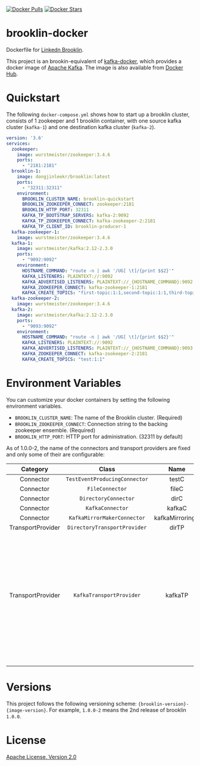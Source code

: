 [![Docker Pulls](https://img.shields.io/docker/pulls/dongjinleekr/brooklin.svg)](https://hub.docker.com/r/dongjinleekr/brooklin)
[![Docker Stars](https://img.shields.io/docker/stars/dongjinleekr/brooklin.svg)](https://hub.docker.com/r/dongjinleekr/brooklin)

brooklin-docker
=====

Dockerfile for [Linkedn Brooklin](https://github.com/linkedin/brooklin).

This project is an brookin-equivalent of [kafka-docker](https://github.com/wurstmeister/kafka-docker), which provides a docker image of [Apache Kafka](https://kafka.apache.org/). The image is also available from [Docker Hub](https://hub.docker.com/r/dongjinleekr/brooklin).

# Quickstart

The following `docker-compose.yml` shows how to start up a brooklin cluster, consists of 1 zookeeper and 1 brooklin container, with one source kafka cluster (`kafka-1`) and one destination kafka cluster (`kafka-2`).

```yml
version: '3.6'
services:
  zookeeper:
    image: wurstmeister/zookeeper:3.4.6
    ports:
      - "2181:2181"
  brooklin-1:
    image: dongjinleekr/brooklin:latest
    ports:
      - "32311:32311"
    environment:
      BROOKLIN_CLUSTER_NAME: brooklin-quickstart
      BROOKLIN_ZOOKEEPER_CONNECT: zookeeper:2181
      BROOKLIN_HTTP_PORT: 32311
      KAFKA_TP_BOOTSTRAP_SERVERS: kafka-2:9092
      KAFKA_TP_ZOOKEEPER_CONNECT: kafka-zookeeper-2:2181
      KAFKA_TP_CLIENT_ID: brooklin-producer-1
  kafka-zookeeper-1:
    image: wurstmeister/zookeeper:3.4.6
  kafka-1:
    image: wurstmeister/kafka:2.12-2.3.0
    ports:
      - "9092:9092"
    environment:
      HOSTNAME_COMMAND: "route -n | awk '/UG[ \t]/{print $$2}'"
      KAFKA_LISTENERS: PLAINTEXT://:9092
      KAFKA_ADVERTISED_LISTENERS: PLAINTEXT://_{HOSTNAME_COMMAND}:9092
      KAFKA_ZOOKEEPER_CONNECT: kafka-zookeeper-1:2181
      KAFKA_CREATE_TOPICS: "first-topic:1:1,second-topic:1:1,third-topic:1:1"
  kafka-zookeeper-2:
    image: wurstmeister/zookeeper:3.4.6
  kafka-2:
    image: wurstmeister/kafka:2.12-2.3.0
    ports:
      - "9093:9092"
    environment:
      HOSTNAME_COMMAND: "route -n | awk '/UG[ \t]/{print $$2}'"
      KAFKA_LISTENERS: PLAINTEXT://:9092
      KAFKA_ADVERTISED_LISTENERS: PLAINTEXT://_{HOSTNAME_COMMAND}:9093
      KAFKA_ZOOKEEPER_CONNECT: kafka-zookeeper-2:2181
      KAFKA_CREATE_TOPICS: "test:1:1"

```

# Environment Variables

You can customize your docker containers by setting the following environment variables.

- `BROOKLIN_CLUSTER_NAME`: The name of the Brooklin cluster. (Required)
- `BROOKLIN_ZOOKEEPER_CONNECT`: Connection string to the backing zookeeper ensemble. (Required)
- `BROOKLIN_HTTP_PORT`: HTTP port for administration. (32311 by default)

As of 1.0.0-2, the name of the connectors and transport providers are fixed and only some of their are configurable:

| Category | Class | Name | Options |
|:-----------------:|:-----------------------------:|:---------------:|--------------------------------------------------------------------------------|
| Connector | `TestEventProducingConnector` | testC |  |
| Connector | `FileConnector` | fileC |  |
| Connector | `DirectoryConnector` | dirC |  |
| Connector | `KafkaConnector` | kafkaC |  |
| Connector | `KafkaMirrorMakerConnector` | kafkaMirroringC |  |
| TransportProvider | `DirectoryTransportProvider` | dirTP |  |
|  |  |  | - `KAFKA_TP_BOOTSTRAP_SERVERS`: Bootstrap servers to the target kafka cluster. (default: `localhost:9092`) |
| TransportProvider | `KafkaTransportProvider` | kafkaTP | - `KAFKA_TP_ZOOKEEPER_CONNECT`: Connection string to the target kafka cluster's Zookeeper cluster. (default: `localhost:2181`) |
|  |  |  | - `KAFKA_TP_BOOTSTRAP_SERVERS`: - `KAFKA_TP_CLIENT_ID`: Kafka client id to produce messages. (default: `datastream-producer`) |

# Versions

This project follows the following versioning scheme: `{brooklin-version}-{image-version}`. For example, `1.0.0-2` means the 2nd release of brooklin `1.0.0`.

# License

[Apache License, Version 2.0](https://www.apache.org/licenses/LICENSE-2.0)

